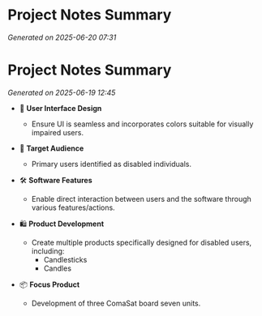 # Project Notes Summary

*Generated on 2025-06-20 07:31*

# Project Notes Summary

*Generated on 2025-06-19 12:45*

- 🎨 **User Interface Design**
  - Ensure UI is seamless and incorporates colors suitable for visually impaired users.

- 👥 **Target Audience**
  - Primary users identified as disabled individuals.

- 🛠️ **Software Features**
  - Enable direct interaction between users and the software through various features/actions.

- 🛍️ **Product Development**
  - Create multiple products specifically designed for disabled users, including:
    - Candlesticks
    - Candles
  
- 📦 **Focus Product**
  - Development of three ComaSat board seven units.